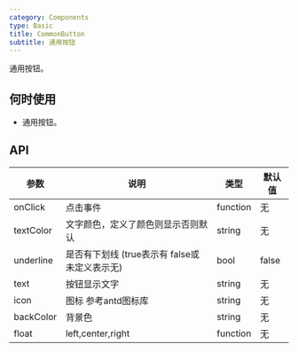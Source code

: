 ```yaml
---
category: Components
type: Basic
title: CommonButton
subtitle: 通用按钮
---
```


通用按钮。

## 何时使用

- 通用按钮。

## API

| 参数      | 说明                                     | 类型          | 默认值 |
|-----------|------------------------------------------|---------------|--------|
| onClick   | 点击事件 | function | 无  |
| textColor   | 文字颜色，定义了颜色则显示否则默认  | string        | 无  |
| underline   | 是否有下划线 (true表示有 false或未定义表示无) | bool        | false  |
| text   | 按钮显示文字 | string        | 无  |
| icon   | 图标 参考antd图标库 | string        | 无  |
| backColor   | 背景色   | string        | 无  |
| float   | left,center,right | function        | 无  |
